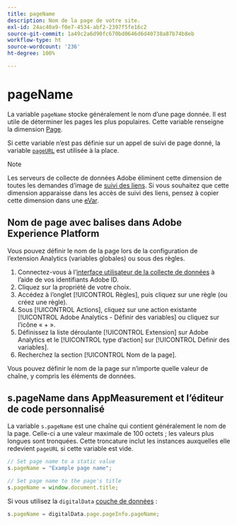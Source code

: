 ```yaml
---
title: pageName
description: Nom de la page de votre site.
exl-id: 24ac40a9-f0e7-4534-abf2-2397f5fe16c2
source-git-commit: 1a49c2a6d90fc670bd0646d6d40738a87b74b8eb
workflow-type: ht
source-wordcount: '236'
ht-degree: 100%

---
```


# pageName

La variable `pageName` stocke généralement le nom d’une page donnée. Il est utile de déterminer les pages les plus populaires. Cette variable renseigne la dimension [Page](/help/components/dimensions/page.md).

Si cette variable n’est pas définie sur un appel de suivi de page donné, la variable [`pageURL`](pageurl.md) est utilisée à la place.

>[!NOTE]
>
>Les serveurs de collecte de données Adobe éliminent cette dimension de toutes les demandes dʼimage de [suivi des liens](/help/implement/vars/functions/tl-method.md). Si vous souhaitez que cette dimension apparaisse dans les accès de suivi des liens, pensez à copier cette dimension dans une [eVar](evar.md).

## Nom de page avec balises dans Adobe Experience Platform

Vous pouvez définir le nom de la page lors de la configuration de l’extension Analytics (variables globales) ou sous des règles.

1. Connectez-vous à l’[interface utilisateur de la collecte de données](https://experience.adobe.com/data-collection) à l’aide de vos identifiants Adobe ID.
2. Cliquez sur la propriété de votre choix.
3. Accédez à l’onglet [!UICONTROL Règles], puis cliquez sur une règle (ou créez une règle).
4. Sous [!UICONTROL Actions], cliquez sur une action existante [!UICONTROL Adobe Analytics - Définir des variables] ou cliquez sur l’icône « + ».
5. Définissez la liste déroulante [!UICONTROL Extension] sur Adobe Analytics et le [!UICONTROL type d’action] sur [!UICONTROL Définir des variables].
6. Recherchez la section [!UICONTROL Nom de la page].

Vous pouvez définir le nom de la page sur n’importe quelle valeur de chaîne, y compris les éléments de données.

## s.pageName dans AppMeasurement et l’éditeur de code personnalisé

La variable `s.pageName` est une chaîne qui contient généralement le nom de la page. Celle-ci a une valeur maximale de 100 octets ; les valeurs plus longues sont tronquées. Cette troncature inclut les instances auxquelles elle redevient `pageURL` si cette variable est vide.

```js
// Set page name to a static value
s.pageName = "Example page name";

// Set page name to the page's title
s.pageName = window.document.title;
```

Si vous utilisez la `digitalData` [couche de données](../../prepare/data-layer.md) :

```js
s.pageName = digitalData.page.pageInfo.pageName;
```
